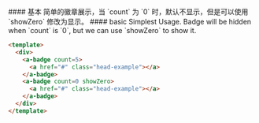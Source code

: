 <cn>
#### 基本
简单的徽章展示，当 `count` 为 `0` 时，默认不显示，但是可以使用 `showZero` 修改为显示。
</cn>

<us>
#### basic
Simplest Usage. Badge will be hidden when `count` is `0`, but we can use `showZero` to show it.
</us>

```html
<template>
  <div>
    <a-badge count=5>
      <a href="#" class="head-example"></a>
    </a-badge>
    <a-badge count=0 showZero>
      <a href="#" class="head-example"></a>
    </a-badge>
  </div>
</template>
```

